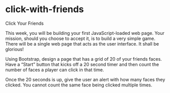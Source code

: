 # click-with-friends

Click Your Friends

This week, you will be building your first JavaScript-loaded web page. Your mission, should you choose to accept it, is to build a very simple game. There will be a single web page that acts as the user interface. It shall be glorious!
 
Using Bootstrap, design a page that has a grid of 20 of your friends faces. Have a “Start” button that kicks off a 20 second timer and then count the number of faces a player can click in that time.
 
Once the 20 seconds is up, give the user an alert with how many faces they clicked. You cannot count the same face being clicked multiple times.
